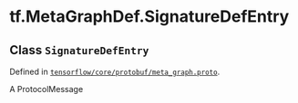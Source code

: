 <div itemscope itemtype="http://developers.google.com/ReferenceObject">
<meta itemprop="name" content="tf.MetaGraphDef.SignatureDefEntry" />
<meta itemprop="path" content="Stable" />
</div>

# tf.MetaGraphDef.SignatureDefEntry

## Class `SignatureDefEntry`





Defined in [`tensorflow/core/protobuf/meta_graph.proto`](https://www.tensorflow.org/code/tensorflow/core/protobuf/meta_graph.proto).

A ProtocolMessage

